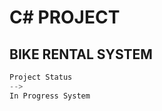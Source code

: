 <h1> C# PROJECT</h1>
<h2> BIKE RENTAL SYSTEM </h2>

```py
Project Status
-->
In Progress System 
```
